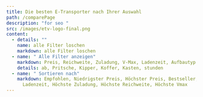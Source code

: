 ```yaml
---
title: Die besten E-Transporter nach Ihrer Auswahl
path: /comparePage
description: "for seo "
src: /images/etv-logo-final.png
content:
  - details: ""
    name: alle Filter loschen
    markdown: alle Filter loschen
  - name: " Alle Filter anzeigen"
    markdown: Preis, Reichweite, Zuladung, V-Max, Ladenzeit, Aufbautyp
    details: ab, Pritsche, Kipper, Koffer, Kasten, stunden
  - name: " Sortieren nach"
    markdown: Empfohlen, Niedrigster Preis, Höchster Preis, Bestseller, Beste
      Ladenzeit, Höchste Zuladung, Höchste Reichweite, Höchste Vmax
---
```

